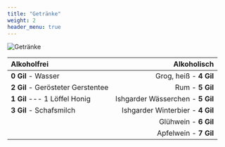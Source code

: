 ```yaml
---
title: "Getränke"
weight: 2
header_menu: true
---
```


![Getränke](images/banner/960x320_Patio_smoking.png)

|Alkoholfrei|Alkoholisch|
|:---|---:|
|**0 Gil** - Wasser | Grog, heiß - **4 Gil** |
|**2 Gil** - Gerösteter Gerstentee | Rum - **5 Gil** |
|**1 Gil** --- 1 Löffel Honig | Ishgarder Wässerchen - **5 Gil** |
|**3 Gil** - Schafsmilch | Ishgarder Winterbier - **4 Gil** |
| | Glühwein - **6 Gil** |
| | Apfelwein - **7 Gil** |
